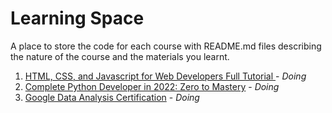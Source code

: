 # Learning Space

A place to store the code for each course with README.md files describing the nature of the course and the materials you learnt.

1. [HTML, CSS, and Javascript for Web Developers Full Tutorial
](https://youtu.be/k103bbhTdXY) - *Doing*
2. [Complete Python Developer in 2022: Zero to Mastery](https://www.udemy.com/share/101URk3@nWmU-MdNiNRyZ76xAcLlT3e_vd3nNgqdyjDpbxiVMZftkdhlgAlM0Jm4Qgkemz4W/) - *Doing*
3. [Google Data Analysis Certification](https://www.coursera.org/professional-certificates/google-data-analytics?irclickid=3isQz7V49xyITzOVFAyeNw9NUkDxtF1dqWMfyY0&irgwc=1&utm_medium=partners&utm_source=impact&utm_campaign=2624140&utm_content=b2c) - *Doing*